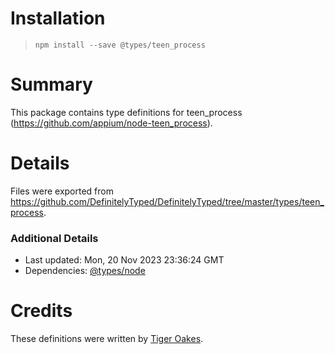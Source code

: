 # Installation
> `npm install --save @types/teen_process`

# Summary
This package contains type definitions for teen_process (https://github.com/appium/node-teen_process).

# Details
Files were exported from https://github.com/DefinitelyTyped/DefinitelyTyped/tree/master/types/teen_process.

### Additional Details
 * Last updated: Mon, 20 Nov 2023 23:36:24 GMT
 * Dependencies: [@types/node](https://npmjs.com/package/@types/node)

# Credits
These definitions were written by [Tiger Oakes](https://github.com/NotWoods).
